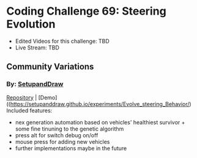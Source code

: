 # Coding Challenge 69: Steering Evolution
* Edited Videos for this challenge: TBD
* Live Stream: TBD 

## Community Variations

### By: [SetupandDraw](https://github.com/SetupandDraw)
[Repository](https://github.com/SetupandDraw/experiments/tree/gh-pages/Evolve_steering_Behavior) | [Demo]((https://setupanddraw.github.io/experiments/Evolve_steering_Behavior/)
Included features:
  * nex generation automation based on vehicles' healthiest survivor + some fine tinuning to the genetic algorithm
  * press alt for switch debug on/off
  * mouse press for adding new vehicles
  * further implementations maybe in the future

